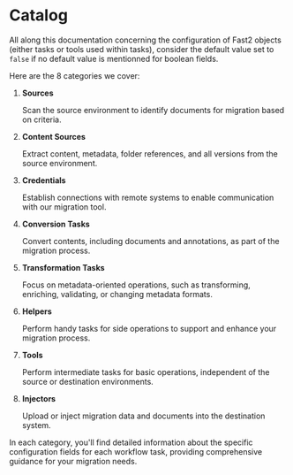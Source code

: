 # Catalog

All along this documentation concerning the configuration of Fast2 objects (either tasks or tools used within tasks), consider the default value set to `false` if no default value is mentionned for boolean fields.

Here are the 8 categories we cover:

1. **Sources**

    Scan the source environment to identify documents for migration based on criteria.

1. **Content Sources**

    Extract content, metadata, folder references, and all versions from the source environment.

1. **Credentials**

    Establish connections with remote systems to enable communication with our migration tool.

1. **Conversion Tasks**

    Convert contents, including documents and annotations, as part of the migration process.

1. **Transformation Tasks**

    Focus on metadata-oriented operations, such as transforming, enriching, validating, or changing metadata formats.


1. **Helpers**

    Perform handy tasks for side operations to support and enhance your migration process.

1. **Tools**

    Perform intermediate tasks for basic operations, independent of the source or destination environments.

1. **Injectors**

    Upload or inject migration data and documents into the destination system.

In each category, you'll find detailed information about the specific configuration fields for each workflow task, providing comprehensive guidance for your migration needs.
